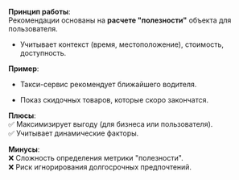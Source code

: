 **Принцип работы**:  
Рекомендации основаны на **расчете "полезности"** объекта для пользователя.

- Учитывает контекст (время, местоположение), стоимость, доступность.
    

**Пример**:

- Такси-сервис рекомендует ближайшего водителя.
    
- Показ скидочных товаров, которые скоро закончатся.
    

**Плюсы**:  
✅ Максимизирует выгоду (для бизнеса или пользователя).  
✅ Учитывает динамические факторы.

**Минусы**:  
❌ Сложность определения метрики "полезности".  
❌ Риск игнорирования долгосрочных предпочтений.